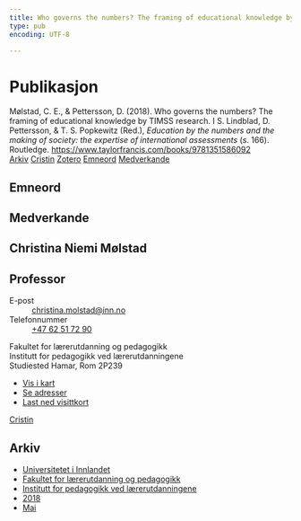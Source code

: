 ```yaml
---
title: Who governs the numbers? The framing of educational knowledge by TIMSS research
type: pub
encoding: UTF-8

---
```

<h1>Publikasjon</h1>
<article id="csl-bib-container-WPSF7PK2" class="csl-bib-container">
  <div class="csl-bib-body"> <div class="csl-entry">Mølstad, C. E., &#38; Pettersson, D. (2018). Who governs the numbers? The framing of educational knowledge by TIMSS research. I S. Lindblad, D. Pettersson, &#38; T. S. Popkewitz (Red.), <i>Education by the numbers and the making of society: the expertise of international assessments</i> (s. 166). Routledge. <a href="https://www.taylorfrancis.com/books/9781351586092">https://www.taylorfrancis.com/books/9781351586092</a></div> </div>
  <div class="csl-bib-buttons">
    <a href="#taxonomy-article-WPSF7PK2" alt="archive" class="csl-bib-button">Arkiv</a>
    <a href="https://app.cristin.no/results/show.jsf?id=1584192" alt="Cristin" class="csl-bib-button">Cristin</a>
    <a href="http://zotero.org/groups/5881554/items/WPSF7PK2" alt="Zotero" class="csl-bib-button">Zotero</a>
    <a href="#keywords-article-WPSF7PK2" alt="keywords" class="csl-bib-button">Emneord</a>
    <a href="#contributors-article-WPSF7PK2" alt="contributors" class="csl-bib-button">Medverkande</a>
  </div>
  <div id="csl-bib-meta-container-WPSF7PK2"></div>
</article>
<div id="csl-bib-meta-WPSF7PK2" class="csl-bib-meta">
  <article id="keywords-article-WPSF7PK2" class="keywords-article">
    <h1>Emneord</h1>
    
  </article>
  <article id="contributors-article-WPSF7PK2" class="contributors-article">
    <h1>Medverkande</h1>
    <div class="personas"> <div class="vrtx-hinn-person-card"> <div class="photo"> <i class="lar la-user-circle missing-person"></i> </div> <div class="info"> <hgroup><h1>Christina Niemi Mølstad</h1> <h2>Professor</h2> </hgroup><dl> <dt>E-post</dt> <dd> <a href="mailto:christina.molstad@inn.no">christina.molstad@inn.no</a> </dd> <dt>Telefonnummer</dt> <dd><a href="tel:+4762517290"> +47 62 51 72 90 </a></dd> </dl> <p> Fakultet for lærerutdanning og pedagogikk<br> Institutt for pedagogikk ved lærerutdanningene<br> Studiested Hamar, Rom 2P239 </p> <ul class="vrtx-hinn-links"> <li><a href="https://www.google.com/maps?q=60.796004,11.072099">Vis i kart</a></li> <li><a href="https://www.inn.no/finn-en-ansatt/christina-molstad.html#vrtx-hinn-addresses">Se adresser</a></li> <li><a href="https://www.inn.no/finn-en-ansatt/christina-molstad.html?vrtx=vcf">Last ned visittkort</a></li> </ul> </div> </div> <a href="https://app.cristin.no/persons/show.jsf?id=5325" alt="Cristin URL" class="personas-cristin">Cristin</a> </div>
  </article>
  <article id="taxonomy-article-WPSF7PK2" class="taxonomy-article">
    <h1>Arkiv</h1>
    <ul>
      <li><a href="{{< params subfolder >}}nn/archive/?key=3DCRN523">Universitetet i Innlandet</a></li>
      <li><a href="{{< params subfolder >}}nn/archive/?key=WYNZA47F">Fakultet for lærerutdanning og pedagogikk</a></li>
      <li><a href="{{< params subfolder >}}nn/archive/?key=BKPR6TE7">Institutt for pedagogikk ved lærerutdanningene</a></li>
      <li><a href="{{< params subfolder >}}nn/archive/?key=F9N5QZNX">2018</a></li>
      <li><a href="{{< params subfolder >}}nn/archive/?key=GRT4YDJZ">Mai</a></li>
    </ul>
  </article>
</div>
